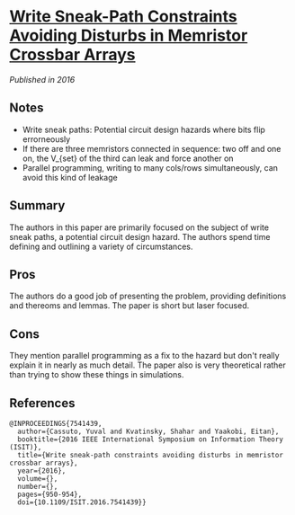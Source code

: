 # [Write Sneak-Path Constraints Avoiding Disturbs in Memristor Crossbar Arrays](https://ieeexplore.ieee.org/document/7541439)
 _Published in 2016_
 
 ## Notes
 
 - Write sneak paths: Potential circuit design hazards where bits flip errorneously
 - If there are three memristors connected in sequence: two off and one on, the V_{set} of the third can leak and force another on
 - Parallel programming, writing to many cols/rows simultaneously, can avoid this kind of leakage
 
 ## Summary
 
 The authors in this paper are primarily focused on the subject of write sneak paths, a potential circuit design hazard. The authors spend time defining and outlining a variety of circumstances.
 
 ## Pros
 
 The authors do a good job of presenting the problem, providing definitions and thereoms and lemmas. The paper is short but laser focused.
 
 ## Cons
 
 They mention parallel programming as a fix to the hazard but don't really explain it in nearly as much detail. The paper also is very theoretical rather than trying to show these things in simulations.

## References

```
@INPROCEEDINGS{7541439,
  author={Cassuto, Yuval and Kvatinsky, Shahar and Yaakobi, Eitan},
  booktitle={2016 IEEE International Symposium on Information Theory (ISIT)}, 
  title={Write sneak-path constraints avoiding disturbs in memristor crossbar arrays}, 
  year={2016},
  volume={},
  number={},
  pages={950-954},
  doi={10.1109/ISIT.2016.7541439}}
```